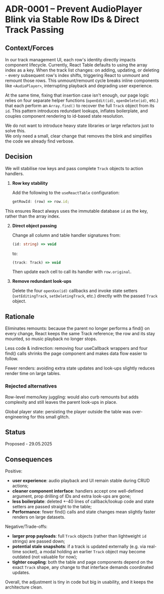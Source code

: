 # ADR-0001 – Prevent AudioPlayer Blink via Stable Row IDs & Direct Track Passing

## Context/Forces

In our track management UI, each row's identity directly impacts component lifecycle. Currently, React Table defaults to using the array index as a key. When the track list changes: on adding, updating, or deleting - every subsequent row's index shifts, triggering React to unmount and remount those rows. This unmount/remount cycle breaks inline components like `<AudioPlayer>`, interrupting playback and degrading user experience.

At the same time, fixing that insertion case isn't enough, our page logic relies on four separate helper functions (`openEdit(id)`, `openDelete(id)`, etc.) that each perform an `Array.find()` to recover the full `Track` object from its `id`. This pattern introduces redundant lookups, inflates boilerplate, and couples component rendering to id-based state resolution.

We do not want to introduce heavy state libraries or large refactors just to solve this.  
We only need a small, clear change that removes the blink and simplifies the code we already find verbose.

## Decision

We will stabilise row keys and pass complete `Track` objects to action handlers.

1. **Row key stability**

   Add the following to the `useReactTable` configuration:

   ```ts
   getRowId: (row) => row.id;
   ```

This ensures React always uses the immutable database `id` as the key, rather than the array index.

2. **Direct object passing**

   Change all column and table handler signatures from:

   ```ts
   (id: string) => void
   ```

   to:

   ```ts
   (track: Track) => void
   ```

   Then update each cell to call its handler with `row.original`.

3. **Remove redundant look-ups**

   Delete the four `openXxx(id)` callbacks and invoke state setters (`setEditingTrack`, `setDeletingTrack`, etc.) directly with the passed `Track` object.

## Rationale

Eliminates remounts: because the parent no longer performs a find() on every change, React keeps the same Track reference; the row and its <AudioPlayer> stay mounted, so music playback no longer stops.

Less code & indirection: removing four useCallback wrappers and four find() calls shrinks the page component and makes data flow easier to follow.

Fewer renders: avoiding extra state updates and look-ups slightly reduces render time on large tables.

### Rejected alternatives

Row-level memo/key juggling: would also curb remounts but adds complexity and still leaves the parent look-ups in place.

Global player state: persisting the player outside the table was over-engineering for this small glitch.

## Status

Proposed - 29.05.2025

## Consequences

Positive:

- **user experience**: audio playback and UI remain stable during CRUD actions;
- **cleaner component interface**: handlers accept one well-defined argument, prop drilling of IDs and extra look-ups are gone;
- **less boilerplate**: deleted +-40 lines of callback/lookup code and state setters are passed straight to the table;
- **Performance**: fewer find() calls and state changes mean slightly faster renders on large datasets.

Negative/Trade-offs:

- **larger prop payloads**: full `Track` objects (rather than lightweight `id` strings) are passed down;
- **potential stale snapshots**: if a track is updated externally (e.g. via real-time socket), a modal holding an earlier `Track` object may become outdated (not valuable for now);
- **tighter coupling**: both the table and page components depend on the exact `Track` shape, any change to that interface demands coordinated updates.

Overall, the adjustment is tiny in code but big in usability, and it keeps the architecture clean.
